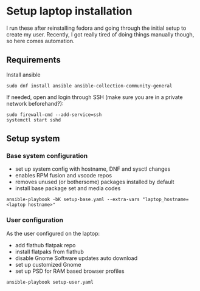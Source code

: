 # Setup laptop installation

I run these after reinstalling fedora and going through the initial setup
to create my user. Recently, I got really tired of doing things manually though, so here
comes automation.

## Requirements

Install ansible

```
sudo dnf install ansible ansible-collection-community-general
```

If needed, open and login through SSH (make sure you are in a private network beforehand?):

```
sudo firewall-cmd --add-service=ssh 
systemctl start sshd
```

## Setup system

### Base system configuration

 * set up system config with hostname, DNF and sysctl changes
 * enables RPM fusion and vscode repos
 * removes unused (or bothersome) packages installed by default
 * install base package set and media codes

```
ansible-playbook -bK setup-base.yaml --extra-vars "laptop_hostname=<laptop hostname>"
```

### User configuration

As the user configured on the laptop:

 * add flathub flatpak repo
 * install flatpaks from flathub
 * disable Gnome Software updates auto download
 * set up customized Gnome
 * set up PSD for RAM based browser profiles

```
ansible-playbook setup-user.yaml
```